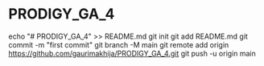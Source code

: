 # PRODIGY_GA_4
echo "# PRODIGY_GA_4" >> README.md
git init
git add README.md
git commit -m "first commit"
git branch -M main
git remote add origin https://github.com/gaurimakhija/PRODIGY_GA_4.git
git push -u origin main
